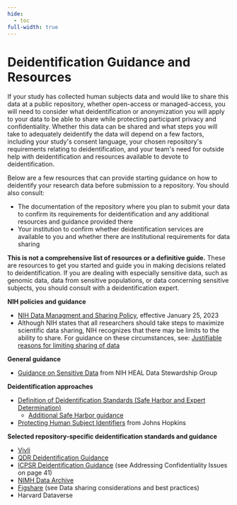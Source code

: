 ```yaml
---
hide:
  - toc
full-width: true
---
```


# Deidentification Guidance and Resources

If your study has collected human subjects data and would like to share this data at a public repository, whether open-access or managed-access, you will need to consider what deidentification or anonymization you will apply to your data to be able to share while protecting participant privacy and confidentiality. Whether this data can be shared and what steps you will take to adequately deidentify the data will depend on a few factors, including your study's consent language, your chosen repository's requirements relating to deidentification, and your team's need for outside help with deidentification and resources available to devote to deidentification. 

Below are a few resources that can provide starting guidance on how to deidentify your research data before submission to a repository. You should also consult:

* The documentation of the repository where you plan to submit your data to confirm its requirements for deidentification and any additional resources and guidance provided there
* Your institution to confirm whether deidentification services are available to you and whether there are institutional requirements for data sharing

**This is not a comprehensive list of resources or a definitive guide.** These are resources to get you started and guide you in making decisions related to deidentification. If you are dealing with especially sensitive data, such as genomic data, data from sensitive populations, or data concerning sensitive subjects, you should consult with a deidentification expert.

**NIH policies and guidance**

* [NIH Data Managment and Sharing Policy](https://oir.nih.gov/sourcebook/intramural-program-oversight/intramural-data-sharing/2023-nih-data-management-sharing-policy), effective January 25, 2023
* Although NIH states that all researchers should take steps to maximize scientific data sharing, NIH recognizes that there may be limits to the ability to share. For guidance on these circumstances, see: [Justifiable reasons for limiting sharing of data](https://sharing.nih.gov/faqs#/data-management-and-sharing-policy.htm?anchor=56549)

**General guidance**

* [Guidance on Sensitive Data](https://www.healdatafair.org/sensitive-data) from NIH HEAL Data Stewardship Group

**Deidentification approaches**

* [Definition of Deidentification Standards (Safe Harbor and Expert Determination)](https://www.hhs.gov/hipaa/for-professionals/privacy/special-topics/de-identification/index.html)
  * [Additional Safe Harbor guidance](https://cphs.berkeley.edu/hipaa/hipaa18.html)
* [Protecting Human Subject Identifiers](https://guides.library.jhu.edu/protecting_identifiers/de-id_steps) from Johns Hopkins

**Selected repository-specific deidentification standards and guidance**

* [Vivli](https://vivli.org/faq/must-the-shared-data-be-anonymized-prior-to-contribution-to-vivli/)
* [QDR Deidentification Guidance](https://qdr.syr.edu/guidance/human-participants/deidentification)
* [ICPSR Deidentification Guidance](https://www.icpsr.umich.edu/files/deposit/dataprep.pdf) (see Addressing Confidentiality Issues on page 41)
* [NIMH Data Archive](https://nda.nih.gov/nda/standard-operating-procedures#sop5)
* [Figshare](https://help.figshare.com/article/guide-to-sharing-nih-funded-research-on-figshare-com) (see Data sharing considerations and best practices)
* Harvard Dataverse
